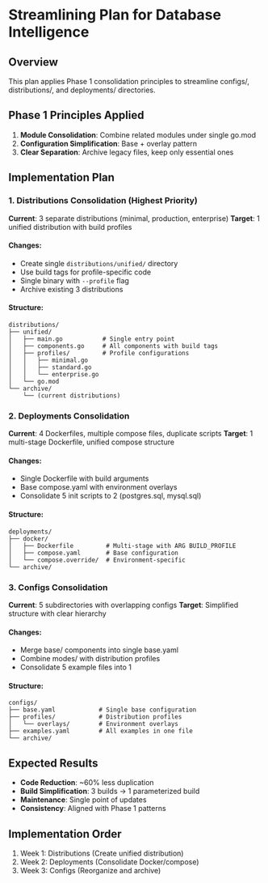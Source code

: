 # Streamlining Plan for Database Intelligence

## Overview
This plan applies Phase 1 consolidation principles to streamline configs/, distributions/, and deployments/ directories.

## Phase 1 Principles Applied
1. **Module Consolidation**: Combine related modules under single go.mod
2. **Configuration Simplification**: Base + overlay pattern
3. **Clear Separation**: Archive legacy files, keep only essential ones

## Implementation Plan

### 1. Distributions Consolidation (Highest Priority)
**Current**: 3 separate distributions (minimal, production, enterprise)
**Target**: 1 unified distribution with build profiles

#### Changes:
- Create single `distributions/unified/` directory
- Use build tags for profile-specific code
- Single binary with `--profile` flag
- Archive existing 3 distributions

#### Structure:
```
distributions/
├── unified/
│   ├── main.go           # Single entry point
│   ├── components.go     # All components with build tags
│   ├── profiles/         # Profile configurations
│   │   ├── minimal.go    
│   │   ├── standard.go   
│   │   └── enterprise.go 
│   └── go.mod
└── archive/
    └── (current distributions)
```

### 2. Deployments Consolidation
**Current**: 4 Dockerfiles, multiple compose files, duplicate scripts
**Target**: 1 multi-stage Dockerfile, unified compose structure

#### Changes:
- Single Dockerfile with build arguments
- Base compose.yaml with environment overlays
- Consolidate 5 init scripts to 2 (postgres.sql, mysql.sql)

#### Structure:
```
deployments/
├── docker/
│   ├── Dockerfile         # Multi-stage with ARG BUILD_PROFILE
│   ├── compose.yaml       # Base configuration
│   └── compose.override/  # Environment-specific
└── archive/
```

### 3. Configs Consolidation
**Current**: 5 subdirectories with overlapping configs
**Target**: Simplified structure with clear hierarchy

#### Changes:
- Merge base/ components into single base.yaml
- Combine modes/ with distribution profiles
- Consolidate 5 example files into 1

#### Structure:
```
configs/
├── base.yaml            # Single base configuration
├── profiles/            # Distribution profiles
│   └── overlays/        # Environment overlays
├── examples.yaml        # All examples in one file
└── archive/
```

## Expected Results
- **Code Reduction**: ~60% less duplication
- **Build Simplification**: 3 builds → 1 parameterized build
- **Maintenance**: Single point of updates
- **Consistency**: Aligned with Phase 1 patterns

## Implementation Order
1. Week 1: Distributions (Create unified distribution)
2. Week 2: Deployments (Consolidate Docker/compose)
3. Week 3: Configs (Reorganize and archive)